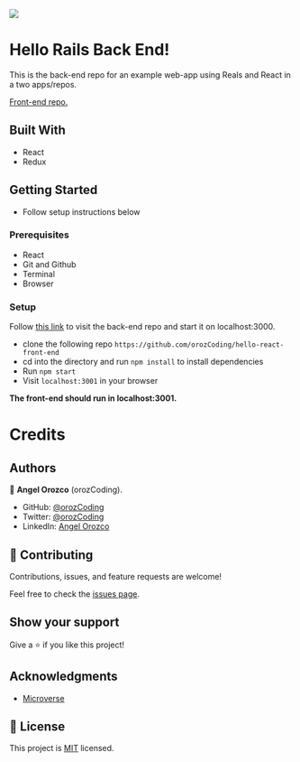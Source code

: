 ![](https://img.shields.io/badge/Microverse-blueviolet)

# Hello Rails Back End!

This is the back-end repo for an example web-app using Reals and React in a two apps/repos.

[Front-end repo.](https://github.com/orozCoding/hello-rails-back-end)


## Built With
- React
- Redux

## Getting Started
- Follow setup instructions below

### Prerequisites

- React
- Git and Github
- Terminal
- Browser

### Setup

Follow [this link](https://github.com/orozCoding/hello-rails-back-end) to visit the back-end repo and start it on localhost:3000.

- clone the following repo `https://github.com/orozCoding/hello-react-front-end`
- cd into the directory and run `npm install` to install dependencies
- Run `npm start`
- Visit `localhost:3001` in your browser

**The front-end should run in localhost:3001.**

# Credits

## Authors

👤 **Angel Orozco** (orozCoding).

- GitHub: [@orozCoding](https://github.com/orozCoding)
- Twitter: [@orozCoding](https://twitter.com/orozCoding)
- LinkedIn: [Angel Orozco](https://www.linkedin.com/in/angel-orozco-652230228/)

## 🤝 Contributing

Contributions, issues, and feature requests are welcome!

Feel free to check the [issues page](../../issues/).

## Show your support

Give a ⭐️ if you like this project!

## Acknowledgments

- [Microverse](https://www.microverse.org/)

## 📝 License

This project is [MIT](./MIT.md) licensed.
